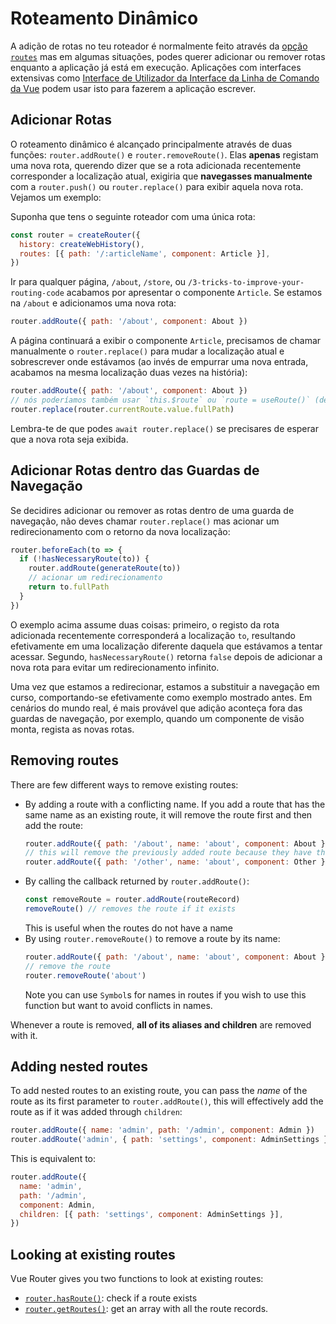 # Roteamento Dinâmico

<VueSchoolLink
  href="https://vueschool.io/lessons/vue-router-4-dynamic-routing"
  title="Aprenda como adicionar rotas em tempo de execução"
/>

A adição de rotas no teu roteador é normalmente feito através da [opção `routes`](../../api/#routes) mas em algumas situações, podes querer adicionar ou remover rotas enquanto a aplicação já está em execução. Aplicações com interfaces extensivas como [Interface de Utilizador da Interface da Linha de Comando da Vue](https://cli.vuejs.org/dev-guide/ui-api.html) podem usar isto para fazerem a aplicação escrever.

## Adicionar Rotas

O roteamento dinâmico é alcançado principalmente através de duas funções: `router.addRoute()` e `router.removeRoute()`. Elas **apenas** registam uma nova rota, querendo dizer que se a rota adicionada recentemente corresponder a localização atual, exigiria que **navegasses manualmente** com a `router.push()` ou `router.replace()` para exibir aquela nova rota. Vejamos um exemplo:

Suponha que tens o seguinte roteador com uma única rota:

```js
const router = createRouter({
  history: createWebHistory(),
  routes: [{ path: '/:articleName', component: Article }],
})
```

Ir para qualquer página, `/about`, `/store`, ou `/3-tricks-to-improve-your-routing-code` acabamos por apresentar o componente `Article`. Se estamos na `/about` e adicionamos uma nova rota:

```js
router.addRoute({ path: '/about', component: About })
```

A página continuará a exibir o componente `Article`, precisamos de chamar manualmente o `router.replace()` para mudar a localização atual e sobrescrever onde estávamos (ao invés de empurrar uma nova entrada, acabamos na mesma localização duas vezes na história):

```js
router.addRoute({ path: '/about', component: About })
// nós poderíamos também usar `this.$route` ou `route = useRoute()` (dentro de uma `setup`)
router.replace(router.currentRoute.value.fullPath)
```

Lembra-te de que podes `await router.replace()` se precisares de esperar que a nova rota seja exibida.

## Adicionar Rotas dentro das Guardas de Navegação

Se decidires adicionar ou remover as rotas dentro de uma guarda de navegação, não deves chamar `router.replace()` mas acionar um redirecionamento com o retorno da nova localização:

```js
router.beforeEach(to => {
  if (!hasNecessaryRoute(to)) {
    router.addRoute(generateRoute(to))
    // acionar um redirecionamento
    return to.fullPath
  }
})
```

O exemplo acima assume duas coisas: primeiro, o registo da rota adicionada recentemente corresponderá a localização `to`, resultando efetivamente em uma localização diferente daquela que estávamos a tentar acessar. Segundo, `hasNecessaryRoute()` retorna `false` depois de adicionar a nova rota para evitar um redirecionamento infinito.

Uma vez que estamos a redirecionar, estamos a substituir a navegação em curso, comportando-se efetivamente como exemplo mostrado antes. Em cenários do mundo real, é mais provável que adição aconteça fora das guardas de navegação, por exemplo, quando um componente de visão monta, regista as novas rotas.

## Removing routes

There are few different ways to remove existing routes:

- By adding a route with a conflicting name. If you add a route that has the same name as an existing route, it will remove the route first and then add the route:
  ```js
  router.addRoute({ path: '/about', name: 'about', component: About })
  // this will remove the previously added route because they have the same name and names are unique
  router.addRoute({ path: '/other', name: 'about', component: Other })
  ```
- By calling the callback returned by `router.addRoute()`:
  ```js
  const removeRoute = router.addRoute(routeRecord)
  removeRoute() // removes the route if it exists
  ```
  This is useful when the routes do not have a name
- By using `router.removeRoute()` to remove a route by its name:
  ```js
  router.addRoute({ path: '/about', name: 'about', component: About })
  // remove the route
  router.removeRoute('about')
  ```
  Note you can use `Symbol`s for names in routes if you wish to use this function but want to avoid conflicts in names.

Whenever a route is removed, **all of its aliases and children** are removed with it.

## Adding nested routes

To add nested routes to an existing route, you can pass the _name_ of the route as its first parameter to `router.addRoute()`, this will effectively add the route as if it was added through `children`:

```js
router.addRoute({ name: 'admin', path: '/admin', component: Admin })
router.addRoute('admin', { path: 'settings', component: AdminSettings })
```

This is equivalent to:

```js
router.addRoute({
  name: 'admin',
  path: '/admin',
  component: Admin,
  children: [{ path: 'settings', component: AdminSettings }],
})
```

## Looking at existing routes

Vue Router gives you two functions to look at existing routes:

- [`router.hasRoute()`](../../api/#hasroute): check if a route exists
- [`router.getRoutes()`](../../api/#getroutes): get an array with all the route records.

